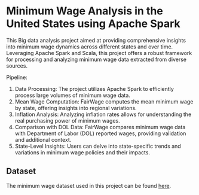 # Minimum Wage Analysis in the United States using Apache Spark 

This Big data analysis project aimed at providing comprehensive insights into minimum wage dynamics across different states and over time. Leveraging Apache Spark and Scala, this project offers a robust framework for processing and analyzing minimum wage data extracted from diverse sources.

Pipeline: 
1. Data Processing: The project utilizes Apache Spark to efficiently process large volumes of minimum wage data.
2. Mean Wage Computation: FairWage computes the mean minimum wage by state, offering insights into regional variations.
3. Inflation Analysis: Analyzing inflation rates allows for understanding the real purchasing power of minimum wages.
4. Comparison with DOL Data: FairWage compares minimum wage data with Department of Labor (DOL) reported wages, providing validation and additional context.
5. State-Level Insights: Users can delve into state-specific trends and variations in minimum wage policies and their impacts.

## Dataset
The minimum wage dataset used in this project can be found [here](minwagedata.csv).

